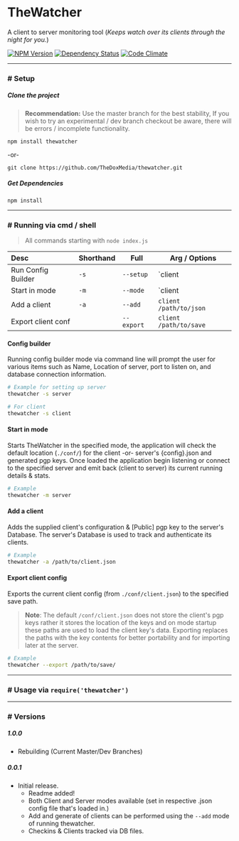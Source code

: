 TheWatcher
==========
A client to server monitoring tool (*Keeps watch over its clients through the night for you.*)

[![NPM Version][npm-badge]][npm-url] [![Dependency Status][david-dm-badge]][david-dm-url] [![Code Climate][code-climate-badge]][code-climate-url]
  
---

### # Setup

##### Clone the project

> **Recommendation:** Use the master branch for the best stability,
  If you wish to try an experimental / dev branch checkout be aware, there
  will be errors / incomplete functionality.

```
npm install thewatcher
```
 -or-
```
git clone https://github.com/TheDoxMedia/thewatcher.git
```

##### Get Dependencies

```
npm install
```

---

### # Running via cmd / shell
> All commands starting with `node index.js`

| Desc               | Shorthand     | Full       | Arg / Options            |
|:-------------------|---------------|------------|--------------------------|
| Run Config Builder | `-s`          | `--setup`  |  `client | server`       |
| Start in mode      | `-m`          | `--mode`   |  `client | server`       |
| Add a client       | `-a`          | `--add`    |  `client` `/path/to/json`|
| Export client conf |               | `--export` |  `client` `/path/to/save`|


#### Config builder

Running config builder mode via command line will prompt the user
for various items such as Name, Location of server, port to listen on, and
database connection information.

```bash
# Example for setting up server
thewatcher -s server

# For client
thewatcher -s client
```


#### Start in mode

Starts TheWatcher in the specified mode, the application will
check the default location (`./conf/`) for the client -or- server's {config}.json
and generated pgp keys. Once loaded the application begin listening or connect to
the specified server and emit back (client to server) its current running details
& stats.

```bash
# Example
thewatcher -m server
```


#### Add a client

Adds the supplied client's configuration & [Public] pgp key to the server's Database.
The server's Database is used to track and authenticate its clients.

```bash
# Example
thewatcher -a /path/to/client.json
```


#### Export client config

Exports the current client config (from `./conf/client.json`) to the specified
save path.

> **Note**: The default `/conf/client.json` does not store the client's pgp keys
rather it stores the location of the keys and on mode startup these paths are
used to load the client key's data. Exporting replaces the paths with the key
contents for better portability and for importing later at the server.

```bash
# Example
thewatcher --export /path/to/save/
```

---


### # Usage via `require('thewatcher')`



---

### # Versions
##### 1.0.0
  - Rebuilding (Current Master/Dev Branches)

##### 0.0.1
  - Initial release.
    - Readme added!
    - Both Client and Server modes available (set in respective .json config file that's loaded in.)
    - Add and generate of clients can be performed using the `--add` mode of running thewatcher.
    - Checkins & Clients tracked via DB files.

[npm-url]: https://www.npmjs.com/package/thewatcher
[npm-badge]: https://img.shields.io/npm/v/thewatcher.svg?style=flat-square
[code-climate-url]: https://codeclimate.com/github/TheDoxMedia/thewatcher
[code-climate-badge]: https://img.shields.io/codeclimate/github/TheDoxMedia/thewatcher.svg?style=flat-square
[david-dm-url]: https://david-dm.org/thedoxmedia/thewatcher
[david-dm-badge]: https://img.shields.io/david/TheDoxMedia/thewatcher.svg?style=flat-square

